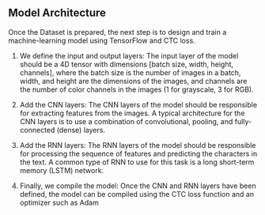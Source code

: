  ## Model Architecture
 
 Once the Dataset is prepared, the next step is to design and train a machine-learning model using TensorFlow and CTC loss.
 
1. We define the input and output layers: The input layer of the model should be a 4D tensor with dimensions [batch size, width, height, channels], where the batch size is the number of images in a batch, width, and height are the dimensions of the images, and channels are the number of color channels in the images (1 for grayscale, 3 for RGB).

2. Add the CNN layers: The CNN layers of the model should be responsible for extracting features from the images. A typical architecture for the CNN layers is to use a combination of convolutional, pooling, and fully-connected (dense) layers.

3. Add the RNN layers: The RNN layers of the model should be responsible for processing the sequence of features and predicting the characters in the text. A common type of RNN to use for this task is a long short-term memory (LSTM) network.

4. Finally, we compile the model: Once the CNN and RNN layers have been defined, the model can be compiled using the CTC loss function and an optimizer such as Adam